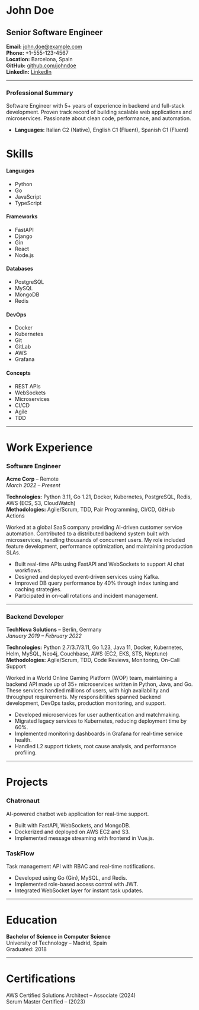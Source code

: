 # John Doe 
## Senior Software Engineer

**Email:** john.doe@example.com  
**Phone:** +1-555-123-4567  
**Location:** Barcelona, Spain  
**GitHub:** [github.com/johndoe](https://github.com/johndoe)  
**LinkedIn:** [LinkedIn](linkedin.com/in/johndoe)  

---

### Professional Summary

Software Engineer with 5+ years of experience in backend and full-stack development. Proven track record of building scalable web applications and microservices. Passionate about clean code, performance, and automation.

- **Languages:** Italian C2 (Native), English C1 (Fluent), Spanish C1 (Fluent)


# Skills

#### Languages

- Python
- Go 
- JavaScript
- TypeScript 

#### Frameworks

- FastAPI
- Django
- Gin
- React
- Node.js  

#### Databases

- PostgreSQL
- MySQL
- MongoDB
- Redis  

#### DevOps

- Docker
- Kubernetes
- Git
- GitLab
- AWS
- Grafana  

#### Concepts

- REST APIs
- WebSockets
- Microservices
- CI/CD
- Agile
- TDD

---

# Work Experience

### Software Engineer  
**Acme Corp** – Remote  
*March 2022 – Present*

**Technologies:** Python 3.11, Go 1.21, Docker, Kubernetes, PostgreSQL, Redis, AWS (ECS, S3, CloudWatch)  
**Methodologies:** Agile/Scrum, TDD, Pair Programming, CI/CD, GitHub Actions

Worked at a global SaaS company providing AI-driven customer service automation. Contributed to a distributed backend system built with microservices, handling thousands of concurrent users. My role included feature development, performance optimization, and maintaining production SLAs.

- Built real-time APIs using FastAPI and WebSockets to support AI chat workflows.
- Designed and deployed event-driven services using Kafka.
- Improved DB query performance by 40% through index tuning and caching strategies.
- Participated in on-call rotations and incident management.

---

### Backend Developer  
**TechNova Solutions** – Berlin, Germany  
*January 2019 – February 2022*

**Technologies:** Python 2.7/3.7/3.11, Go 1.23, Java 11, Docker, Kubernetes, Helm, MySQL, Neo4j, Couchbase, AWS (EC2, EKS, STS, Neptune)  
**Methodologies:** Agile/Scrum, TDD, Code Reviews, Monitoring, On-Call Support

Worked in a World Online Gaming Platform (WOP) team, maintaining a backend API made up of 35+ microservices written in Python, Java, and Go. These services handled millions of users, with high availability and throughput requirements. My responsibilities spanned backend development, DevOps tasks, production monitoring, and support.

- Developed microservices for user authentication and matchmaking.
- Migrated legacy services to Kubernetes, reducing deployment time by 60%.
- Implemented monitoring dashboards in Grafana for real-time service health.
- Handled L2 support tickets, root cause analysis, and performance profiling.

---

# Projects

### Chatronaut  
AI-powered chatbot web application for real-time support.

- Built with FastAPI, WebSockets, and MongoDB.
- Dockerized and deployed on AWS EC2 and S3.
- Implemented message streaming with frontend in Vue.js.

### TaskFlow  
Task management API with RBAC and real-time notifications.

- Developed using Go (Gin), MySQL, and Redis.
- Implemented role-based access control with JWT.
- Integrated WebSocket layer for instant task updates.

---

# Education

**Bachelor of Science in Computer Science**  
University of Technology – Madrid, Spain  
Graduated: 2018

---

# Certifications

AWS Certified Solutions Architect – Associate (2024)  
Scrum Master Certified – (2023)

